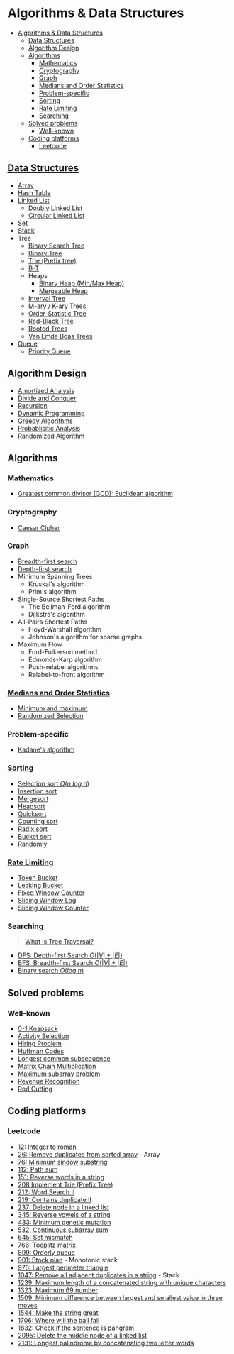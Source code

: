 # Algorithms & Data Structures

- [Algorithms & Data Structures](#algorithms--data-structures)
  - [Data Structures](#data-structures)
  - [Algorithm Design](#algorithm-design)
  - [Algorithms](#algorithms)
    - [Mathematics](#mathematics)
    - [Cryptography](#cryptography)
    - [Graph](#graph)
    - [Medians and Order Statistics](#medians-and-order-statistics)
    - [Problem-specific](#problem-specific)
    - [Sorting](#sorting)
    - [Rate Limiting](#rate-limiting)
    - [Searching](#searching)
  - [Solved problems](#solved-problems)
    - [Well-known](#well-known)
  - [Coding platforms](#coding-platforms)
    - [Leetcode](#leetcode)

## [Data Structures](ds)

- [Array](ds/linear/array)
- [Hash Table](ds/hash-table)
- [Linked List](ds/linear/linked-list)
  - [Doubly Linked List](ds/linear/linked-list/doubly)
  - [Circular Linked List](ds/linear/linked-list/circular)
- [Set](ds/set)
- [Stack](ds/linear/stack)
- Tree
  - [Binary Search Tree](ds/trees/bst)
  - [Binary Tree](ds/trees/binary-tree)
  - [Trie (Prefix tree)](ds/trees/trie)
  - [B-T](ds/trees/b-trees)
  - Heaps
    - [Binary Heap (Min/Max Heap)](ds/trees/heap/binary-heap)
    - [Mergeable Heap](ds/trees/heap/mergeable-heap)
  - [Interval Tree](ds/trees/interval-tree)
  - [M-ary / K-ary Trees](ds/trees/m-ary)
  - [Order-Statistic Tree](ds/trees/order-statistic-tree)
  - [Red-Black Tree](ds/trees/red-black-tree)
  - [Rooted Trees](ds/trees)
  - [Van Emde Boas Trees](ds/trees/van-emde-boas)
- [Queue](ds/linear/queue)
  - [Priority Queue](ds/linear/queue/priority-queue)

## Algorithm Design

- [Amortized Analysis](glossary/amortized-analysis/README.md)
- [Divide and Conquer](glossary/dq.md)
- [Recursion](glossary/recursion.md)
- [Dynamic Programming](glossary/dynamic-programming/README.md)
- [Greedy Algorithms](glossary/greedy-algorithms)
- [Probablisitic Analysis](glossary/probabilistic-analysis.md)
- [Randomized Algorithm](glossary/randomized-algo.md)

## Algorithms

### Mathematics

- [Greatest common divisor (GCD): Euclidean algorithm](maths/euclidean)

### Cryptography

- [Caesar Cipher](crypto/caesar)

### [Graph](graph)

- [Breadth-first search](graph/bfs)
- [Depth-first search](graph/dfs)
- Minimum Spanning Trees
  - Kruskal's algorithm
  - Prim's algorithm
- Single-Source Shortest Paths
  - The Bellman-Ford algorithm
  - Dijkstra's algorithm
- All-Pairs Shortest Paths
  - Floyd-Warshall algorithm
  - Johnson's algorithm for sparse graphs
- Maximum Flow
  - Ford-Fulkerson method
  - Edmonds-Karp algorithm
  - Push-relabel algorithms
  - Relabel-to-front algorithm

### [Medians and Order Statistics](statistics)

- [Minimum and maximum](statistics/min-max)
- [Randomized Selection](statistics/randomized-selection)

### Problem-specific

- [Kadane's algorithm](problem-specific/kadane.md)

### [Sorting](sorting/README.md)

- [Selection sort $O(n\ log\ n)$](sorting/selection_sort)
- [Insertion sort](sorting/insertion_sort)
- [Mergesort](sorting/mergesort)
- [Heapsort](sorting/heapsort)
- [Quicksort](sorting/quicksort)
- [Counting sort](sorting/counting_sort)
- [Radix sort](sorting/radix_sort)
- [Bucket sort](sorting/bucket_sort)
- [Randomly](sorting/randomly)

### [Rate Limiting](rate-limiting/README.md)

- [Token Bucket](rate-limiting/token-bucket)
- [Leaking Bucket](rate-limiting/leaking-bucket)
- [Fixed Window Counter](rate-limiting/fixed-window-counter)
- [Sliding Window Log](rate-limiting/sliding-window-log)
- [Sliding Window Counter](rate-limiting/sliding-window-counter)

### Searching

> [What is Tree Traversal?](ds/trees/traversal/README.md)

- [DFS: Depth-first Search $O(|V| + |E|)$](ds/trees/traversal/dfs/README.md)
- [BFS: Breadth-first Search $O(|V| + |E|)$](ds/trees/traversal/bfs/README.md)
- [Binary search $O(log\ n)$](searching/binary-search/README.md)

## Solved problems

### Well-known

- [0-1 Knapsack](problems/0-1-knapsack)
- [Activity Selection](problems/activity-selection)
- [Hiring Problem](problems/hiring)
- [Huffman Codes](problems/huffman-codes)
- [Longest common subsequence](problems/lcs)
- [Matrix Chain Multiplication](problems/matrix-chain-mult)
- [Maximum subarray problem](problems/maximum-subarray-problem/README.md)
- [Revenue Recognition](problems/revenue-recognition)
- [Rod Cutting](problems/rod-cutting)

## Coding platforms

### Leetcode

- [12: Integer to roman](problems/leetcode/12)
- [26: Remove duplicates from sorted array](problems/leetcode/26) - Array
- [76: Minimum sindow substring](problems/leetcode/76)
- [112: Path sum](problems/leetcode/112)
- [151: Reverse words in a string](problems/leetcode/151)
- [208 Implement Trie (Prefix Tree)](problems/leetcode/208)
- [212: Word Search II](problems/leetcode/212)
- [219: Contains duplicate II](problems/leetcode/219)
- [237: Delete node in a linked list](problems/leetcode/237)
- [345: Reverse vowels of a string](problems/leetcode/345)
- [433: Minimum genetic mutation](problems/leetcode/433)
- [532: Continuous subarray sum](problems/leetcode/532)
- [645: Set mismatch](problems/leetcode/645)
- [766: Toeplitz matrix](problems/leetcode/766)
- [899: Orderly queue](problems/leetcode/899)
- [901: Stock plan](problems/leetcode/901) - Monotonic stack
- [976: Largest perimeter triangle](problems/leetcode/976)
- [1047: Remove all adjacent duplicates in a string](problems/leetcode/1047) - Stack
- [1239: Maximum length of a concatenated string with unique characters](problems/leetcode/1239)
- [1323: Maximum 69 number](problems/leetcode/1323)
- [1509: Minimum difference between largest and smallest value in three moves](problems/leetcode/1509)
- [1544: Make the string great](problems/leetcode/1544)
- [1706: Where will the ball fall](problems/leetcode/1706)
- [1832: Check if the sentence is pangram](problems/leetcode/1832)
- [2095: Delete the middle node of a linked list](problems/leetcode/2095)
- [2131: Longest palindrome by concatenating two letter words](problems/leetcode/2131)
